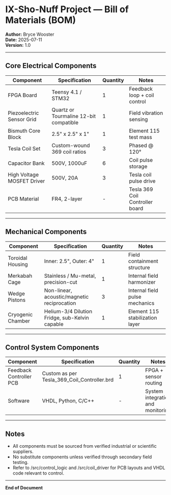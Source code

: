 # IX-Sho-Nuff Project — Bill of Materials (BOM)

**Author:** Bryce Wooster  
**Date:** 2025-07-11  
**Version:** 1.0

---

## Core Electrical Components

| Component                    | Specification                                  | Quantity | Notes                                 |
|-----------------------------|-------------------------------------------------|----------|---------------------------------------|
| FPGA Board                  | Teensy 4.1 / STM32                             | 1        | Feedback loop + coil control          |
| Piezoelectric Sensor Grid   | Quartz or Tourmaline 12-bit compatible         | 1        | Field vibration sensing               |
| Bismuth Core Block          | 2.5" x 2.5" x 1"                               | 1        | Element 115 test mass                 |
| Tesla Coil Set              | Custom-wound 369 coil ratios                   | 3        | Phased @ 120°                         |
| Capacitor Bank              | 500V, 1000uF                                   | 6        | Coil pulse storage                    |
| High Voltage MOSFET Driver  | 500V, 20A                                      | 3        | Tesla coil pulse drive                |
| PCB Material                | FR4, 2-layer                                   | -        | Tesla 369 Coil Controller board      |

---

## Mechanical Components

| Component                    | Specification                                  | Quantity | Notes                                 |
|-----------------------------|-------------------------------------------------|----------|---------------------------------------|
| Toroidal Housing            | Inner: 2.5", Outer: 4"                          | 1        | Field containment structure           |
| Merkabah Cage               | Stainless / Mu-metal, precision-cut            | 1        | Internal field harmonizer             |
| Wedge Pistons               | Non-linear, acoustic/magnetic reciprocation    | 3        | Internal field pulse mechanics        |
| Cryogenic Chamber           | Helium-3/4 Dilution Fridge, sub-Kelvin capable | 1        | Element 115 stabilization layer       |

---

## Control System Components

| Component                    | Specification                                  | Quantity | Notes                                 |
|-----------------------------|-------------------------------------------------|----------|---------------------------------------|
| Feedback Controller PCB     | Custom as per Tesla_369_Coil_Controller.brd    | 1        | FPGA + sensor routing                 |
| Software                    | VHDL, Python, C/C++                             | -        | System integration and monitoring     |

---

## Notes

- All components must be sourced from verified industrial or scientific suppliers.
- No substitute components unless verified through secondary field testing.
- Refer to /src/control_logic and /src/coil_driver for PCB layouts and VHDL code relevant to control.

---

**End of Document**
